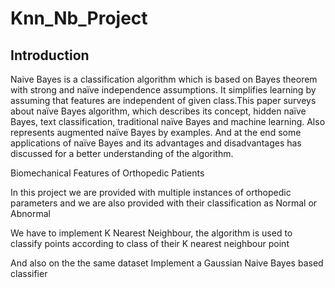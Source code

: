 # Knn_Nb_Project

## Introduction

Naive Bayes is a classification algorithm which is based on Bayes theorem with strong and naïve independence assumptions. It simplifies learning by assuming that features are independent of given class.This paper surveys about naïve Bayes algorithm, which describes its concept, hidden naïve Bayes, text classification, traditional naïve Bayes and machine learning. Also represents augmented naïve Bayes by examples. And at the end some applications of naïve Bayes and its advantages and disadvantages has discussed for a better understanding of the algorithm.

Biomechanical Features of Orthopedic Patients

In this project we are provided with multiple instances of orthopedic parameters and we are also provided with their classification as Normal or Abnormal

We have to implement K Nearest Neighbour, the algorithm is used to classify points according to class of their K nearest neighbour point

And also on the the same dataset Implement a Gaussian Naive Bayes based classifier
